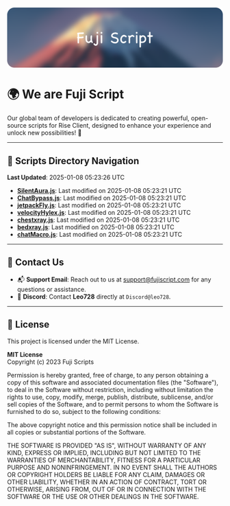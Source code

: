 ![Banner](.github/b.webp)

# 🌍 **We are Fuji Script**

Our global team of developers is dedicated to creating powerful, open-source scripts for Rise Client, designed to enhance your experience and unlock new possibilities! 🌟

---
<!-- SCRIPTS_NAVIGATION_START -->
## 📂 **Scripts Directory Navigation**

**Last Updated**: 2025-01-08 05:23:26 UTC

- **[SilentAura.js](scripts/SilentAura.js)**: Last modified on 2025-01-08 05:23:21 UTC
- **[ChatBypass.js](scripts/ChatBypass.js)**: Last modified on 2025-01-08 05:23:21 UTC
- **[jetpackFly.js](scripts/jetpackFly.js)**: Last modified on 2025-01-08 05:23:21 UTC
- **[velocityHylex.js](scripts/velocityHylex.js)**: Last modified on 2025-01-08 05:23:21 UTC
- **[chestxray.js](scripts/chestxray.js)**: Last modified on 2025-01-08 05:23:21 UTC
- **[bedxray.js](scripts/bedxray.js)**: Last modified on 2025-01-08 05:23:21 UTC
- **[chatMacro.js](scripts/chatMacro.js)**: Last modified on 2025-01-08 05:23:21 UTC

<!-- SCRIPTS_NAVIGATION_END -->

---

## 💬 **Contact Us**  
- 📬 **Support Email**: Reach out to us at [support@fujiscript.com](mailto:support@fujiscript.com) for any questions or assistance.  
- 💬 **Discord**: Contact **Leo728** directly at `Discord@leo728`.

---

## 📜 **License**

This project is licensed under the MIT License.  

**MIT License**  
Copyright (c) 2023 Fuji Scripts  

Permission is hereby granted, free of charge, to any person obtaining a copy of this software and associated documentation files (the "Software"), to deal in the Software without restriction, including without limitation the rights to use, copy, modify, merge, publish, distribute, sublicense, and/or sell copies of the Software, and to permit persons to whom the Software is furnished to do so, subject to the following conditions:  

The above copyright notice and this permission notice shall be included in all copies or substantial portions of the Software.  

THE SOFTWARE IS PROVIDED "AS IS", WITHOUT WARRANTY OF ANY KIND, EXPRESS OR IMPLIED, INCLUDING BUT NOT LIMITED TO THE WARRANTIES OF MERCHANTABILITY, FITNESS FOR A PARTICULAR PURPOSE AND NONINFRINGEMENT. IN NO EVENT SHALL THE AUTHORS OR COPYRIGHT HOLDERS BE LIABLE FOR ANY CLAIM, DAMAGES OR OTHER LIABILITY, WHETHER IN AN ACTION OF CONTRACT, TORT OR OTHERWISE, ARISING FROM, OUT OF OR IN CONNECTION WITH THE SOFTWARE OR THE USE OR OTHER DEALINGS IN THE SOFTWARE.  
